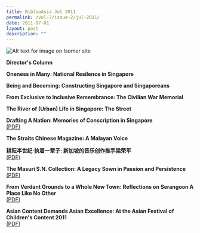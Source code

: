 ```yaml
---
title: BiblioAsia Jul 2011
permalink: /vol-7/issue-2/jul-2011/
date: 2011-07-01
layout: post
description: ""
---
```

![Alt text for image on Isomer site](/images/covers/ba7-2.jpg)

**Director's Column**

**Oneness in Many: National Resilence in Singapore**<br>

**Being and Becoming: Constructing Singapore and Singaporeans**<br>

**From Exclusive to Inclusive Remembrance: The Civilian War Memorial**<br>

**The River of (Urban) Life in Singapore: The Street**<br>

**Drafting A Nation: Memories of Conscription in Singapore**<br>[(PDF)](/files/pdf/vol-7/issue-2/v7-issue2_DraftingNation.pdf)

**The Straits Chinese Magazine: A Malayan Voice**

**耕耘半世纪·执着一辈子: 新加坡的音乐创作推手梁荣平**<br>[(PDF)](/files/pdf/vol-7/issue-2/v7-issue2_Chinese.pdf)

**The Masuri S.N. Collection: A Legacy Sown in Passion and Persistence**<br>[(PDF)](/files/pdf/vol-7/issue-2/v7-issue2_MasuriSN.pdf)

**From Verdant Grounds to a Whole New Town: Reflections on Serangoon A Place Like No Other**<br>[(PDF)](/files/pdf/vol-7/issue-2/v7-issue2_VerdantGrounds2.pdf)

**Asian Content Demands Asian Excellence: At the Asian Festival of Children's Content 2011**<br>[(PDF)](/files/pdf/vol-7/issue-2/v7-issue2_AsianExcellence.pdf)